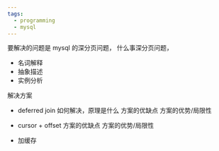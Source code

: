 ```yaml
---
tags:
  - programming
  - mysql
---
```


要解决的问题是 mysql 的深分页问题，
什么事深分页问题，

- 名词解释
- 抽象描述
- 实例分析

解决方案
- deferred join
如何解决，原理是什么
方案的优缺点
方案的优势/局限性

- cursor + offset
方案的优缺点
方案的优势/局限性

- 加缓存